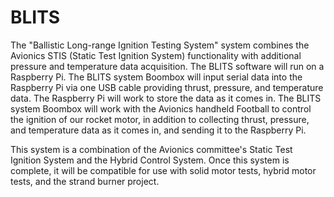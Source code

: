 # BLITS

The "Ballistic Long-range Ignition Testing System" system combines the Avionics STIS (Static Test Ignition System) functionality with additional pressure and temperature data acquisition. The BLITS software will run on a Raspberry Pi. The BLITS system Boombox will input serial data into the Raspberry Pi via one USB cable providing thrust, pressure, and temperature data. The Raspberry Pi will work to store the data as it comes in. The BLITS system Boombox will work with the Avionics handheld Football to control the ignition of our rocket motor, in addition to collecting thrust, pressure, and temperature data as it comes in, and sending it to the Raspberry Pi.

This system is a combination of the Avionics committee's Static Test Ignition System and the Hybrid Control System. Once this system is complete, it will be compatible for use with solid motor tests, hybrid motor tests, and the strand burner project.
